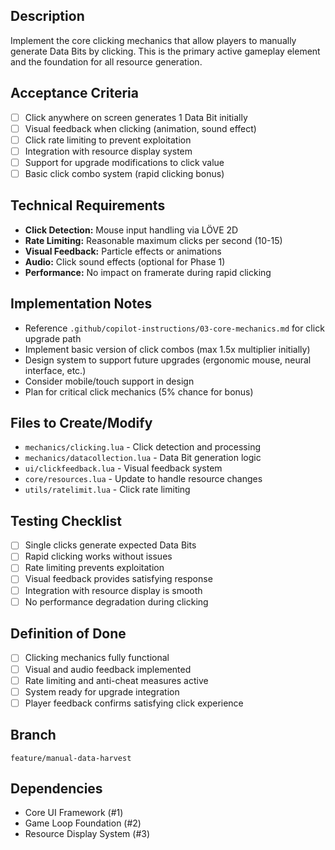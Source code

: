 ## Description  
Implement the core clicking mechanics that allow players to manually generate Data Bits by clicking. This is the primary active gameplay element and the foundation for all resource generation.

## Acceptance Criteria
- [ ] Click anywhere on screen generates 1 Data Bit initially
- [ ] Visual feedback when clicking (animation, sound effect)
- [ ] Click rate limiting to prevent exploitation
- [ ] Integration with resource display system
- [ ] Support for upgrade modifications to click value
- [ ] Basic click combo system (rapid clicking bonus)

## Technical Requirements
- **Click Detection:** Mouse input handling via LÖVE 2D
- **Rate Limiting:** Reasonable maximum clicks per second (10-15)
- **Visual Feedback:** Particle effects or animations
- **Audio:** Click sound effects (optional for Phase 1)
- **Performance:** No impact on framerate during rapid clicking

## Implementation Notes
- Reference `.github/copilot-instructions/03-core-mechanics.md` for click upgrade path
- Implement basic version of click combos (max 1.5x multiplier initially)
- Design system to support future upgrades (ergonomic mouse, neural interface, etc.)
- Consider mobile/touch support in design
- Plan for critical click mechanics (5% chance for bonus)

## Files to Create/Modify
- `mechanics/clicking.lua` - Click detection and processing
- `mechanics/datacollection.lua` - Data Bit generation logic
- `ui/clickfeedback.lua` - Visual feedback system
- `core/resources.lua` - Update to handle resource changes
- `utils/ratelimit.lua` - Click rate limiting

## Testing Checklist
- [ ] Single clicks generate expected Data Bits
- [ ] Rapid clicking works without issues
- [ ] Rate limiting prevents exploitation
- [ ] Visual feedback provides satisfying response
- [ ] Integration with resource display is smooth
- [ ] No performance degradation during clicking

## Definition of Done
- [ ] Clicking mechanics fully functional
- [ ] Visual and audio feedback implemented
- [ ] Rate limiting and anti-cheat measures active
- [ ] System ready for upgrade integration
- [ ] Player feedback confirms satisfying click experience

## Branch
`feature/manual-data-harvest`

## Dependencies
- Core UI Framework (#1)
- Game Loop Foundation (#2) 
- Resource Display System (#3)